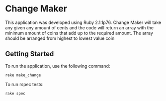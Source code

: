 
# Change Maker

This application was developed using Ruby 2.1.1p76.
Change Maker will take any given any amount of cents and
the code will return an array with the minimum amount of
coins that add up to the required amount. The array
should be arranged from highest to lowest value coin

## Getting Started

To run the application, use the following command:

`rake make_change`

To run rspec tests:

`rake spec`

